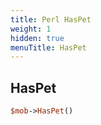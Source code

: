 ```yaml
---
title: Perl HasPet
weight: 1
hidden: true
menuTitle: HasPet
---
```

## HasPet
```perl
$mob->HasPet()
```